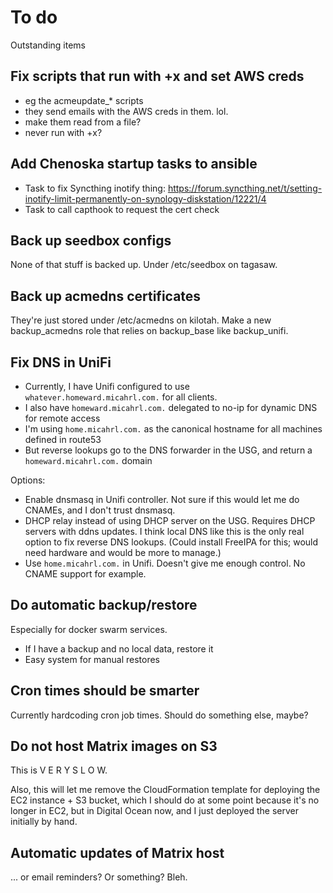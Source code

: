 # To do

Outstanding items

## Fix scripts that run with +x and set AWS creds

- eg the acmeupdate_* scripts
- they send emails with the AWS creds in them. lol.
- make them read from a file?
- never run with +x?

## Add Chenoska startup tasks to ansible

* Task to fix Syncthing inotify thing: https://forum.syncthing.net/t/setting-inotify-limit-permanently-on-synology-diskstation/12221/4
* Task to call capthook to request the cert check

## Back up seedbox configs

None of that stuff is backed up.
Under /etc/seedbox on tagasaw.

## Back up acmedns certificates

They're just stored under /etc/acmedns on kilotah.
Make a new backup_acmedns role that relies on backup_base like backup_unifi.

## Fix DNS in UniFi

* Currently, I have Unifi configured to use `whatever.homeward.micahrl.com.` for all clients.
* I also have `homeward.micahrl.com.` delegated to no-ip for dynamic DNS for remote access
* I'm using `home.micahrl.com.` as the canonical hostname for all machines defined in route53
* But reverse lookups go to the DNS forwarder in the USG, and return a `homeward.micahrl.com.` domain

Options:

* Enable dnsmasq in Unifi controller.
  Not sure if this would let me do CNAMEs, and I don't trust dnsmasq.
* DHCP relay instead of using DHCP server on the USG.
  Requires DHCP servers with ddns updates.
  I think local DNS like this is the only real option to fix reverse DNS lookups.
  (Could install FreeIPA for this; would need hardware and would be more to manage.)
* Use `home.micahrl.com.` in Unifi.
  Doesn't give me enough control. No CNAME support for example.

## Do automatic backup/restore

Especially for docker swarm services.

* If I have a backup and no local data, restore it
* Easy system for manual restores

## Cron times should be smarter

Currently hardcoding cron job times.
Should do something else, maybe?

## Do not host Matrix images on S3

This is V E R Y S L O W.

Also, this will let me remove the CloudFormation template for deploying the EC2 instance + S3 bucket, which I should do at some point because it's no longer in EC2, but in Digital Ocean now, and I just deployed the server initially by hand.

## Automatic updates of Matrix host

... or email reminders? Or something? Bleh.
